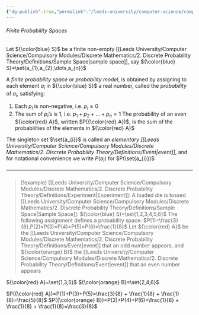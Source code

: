 ```yaml
---
{"dg-publish":true,"permalink":"/leeds-university/computer-science/compulsory-modules/discrete-mathematics/2-discrete-probability-theory/2-1-finite-probability-spaces/2-1-finite-probability-spaces/"}
---
```


###### Finite Probability Spaces
Let ${\color{blue} S}$ be a finite non-empty [[Leeds University/Computer Science/Compulsory Modules/Discrete Mathematics/2. Discrete Probability Theory/Definitions/Sample Space\|sample space]], say ${\color{blue} S}=\set{a_{1},a_{2},\dots,a_{n}}$

A *finite probability space* or *probability model*, is obtained by assigning to each element $a_{i}$ in ${\color{blue} S}$ a real number, called the *probability* of $a_{i}$, satisfying:
1. Each $p_{i}$ is non-negative, i.e. $p_{i}\geq0$
2. The sum of $p_{i}$’s is 1, i.e. $p_{1}+p_{2}+\dots+p_{n}=1$
The probability of an even ${\color{red} A}$, written $P({\color{red} A})$, is the sum of the probabilities of the elements in ${\color{red} A}$

The singleton set $\set{a_{i}}$ is called an *elementary [[Leeds University/Computer Science/Compulsory Modules/Discrete Mathematics/2. Discrete Probability Theory/Definitions/Event\|event]]*, and for notational convenience we write $P(a_{i})$ for $P(\set{a_{i}})$
##### <hr>

>[!example] 
>[[Leeds University/Computer Science/Compulsory Modules/Discrete Mathematics/2. Discrete Probability Theory/Definitions/Experiment\|Experiment]]: A loaded die is tossed
>[[Leeds University/Computer Science/Compulsory Modules/Discrete Mathematics/2. Discrete Probability Theory/Definitions/Sample Space\|Sample Space]]: ${\color{blue} S}=\set{1,2,3,4,5,6}$
>The following assignment defines a probability space:
>$P(1)=\frac{3}{8},P(2)=P(3)=P(4)=P(5)=P(6)=\frac{1}{8}$
>Let ${\color{red} A}$ be the [[Leeds University/Computer Science/Compulsory Modules/Discrete Mathematics/2. Discrete Probability Theory/Definitions/Event\|event]] that an odd number appears, and ${\color{orange} B}$ the [[Leeds University/Computer Science/Compulsory Modules/Discrete Mathematics/2. Discrete Probability Theory/Definitions/Event\|event]] that an even number appears

${\color{red} A}=\set{1,3,5}$
${\color{orange} B}=\set{2,4,6}$

$P({\color{red} A})=P(1)+P(3)+P(5)=\frac{3}{8} + \frac{1}{8} + \frac{1}{8}=\frac{5}{8}$
$P({\color{orange} B})=P(2)+P(4)+P(6)=\frac{1}{8} + \frac{1}{8} + \frac{1}{8}=\frac{3}{8}$
